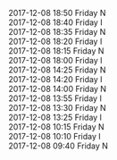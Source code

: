 2017-12-08 18:50 Friday  N  
2017-12-08 18:40 Friday  I  
2017-12-08 18:35 Friday  N  
2017-12-08 18:20 Friday  I  
2017-12-08 18:15 Friday  N  
2017-12-08 18:00 Friday  I  
2017-12-08 14:25 Friday  N  
2017-12-08 14:20 Friday  I  
2017-12-08 14:00 Friday  N  
2017-12-08 13:55 Friday  I  
2017-12-08 13:30 Friday  N  
2017-12-08 13:25 Friday  I  
2017-12-08 10:15 Friday  N  
2017-12-08 10:10 Friday  I  
2017-12-08 09:40 Friday  N  
